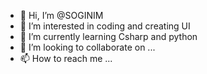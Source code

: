 - 👋 Hi, I’m @SOGINIM
- 👀 I’m interested in coding and creating UI
- 🌱 I’m currently learning Csharp and python
- 💞️ I’m looking to collaborate on ...
- 📫 How to reach me ...

<!---
SOGINIM/SOGINIM is a ✨ special ✨ repository because its `README.md` (this file) appears on your GitHub profile.
You can click the Preview link to take a look at your changes.
--->
